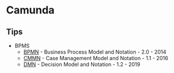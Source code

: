 # Camunda

## Tips
* BPMS
  * [BPMN](https://www.omg.org/spec/BPMN) - Business Process Model and Notation - 2.0 - 2014
  * [CMMN](https://www.omg.org/spec/CMMN) - Case Management Model and Notation - 1.1 - 2016
  * [DMN](https://www.omg.org/spec/DMN) - Decision Model and Notation - 1.2 - 2019
